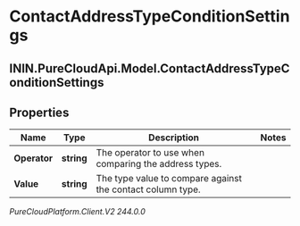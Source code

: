 # ContactAddressTypeConditionSettings

## ININ.PureCloudApi.Model.ContactAddressTypeConditionSettings

## Properties

|Name | Type | Description | Notes|
|------------ | ------------- | ------------- | -------------|
| **Operator** | **string** | The operator to use when comparing the address types. | |
| **Value** | **string** | The type value to compare against the contact column type. | |



_PureCloudPlatform.Client.V2 244.0.0_
